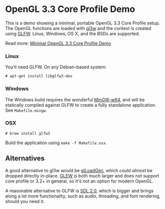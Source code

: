 # OpenGL 3.3 Core Profile Demo

This is a demo showing a minimal, portable OpenGL 3.3 Core Profile
setup. The OpenGL functions are loaded with [gl3w][gl3w] and the
context is created using [GLFW][glfw]. Linux, Windows, OS X, and the
BSDs are supported.

Read more: [Minimal OpenGL 3.3 Core Profile Demo][more]

### Linux

You'll need GLFW. On any Debian-based system:

    # apt-get install libglfw3-dev

### Windows

The Windows build requires the wonderful [MinGW-w64][mingw], and will
be statically compiled against GLFW to create a fully standalone
application. See `Makefile.mingw`.

### OSX

    # brew install glfw3

Build the application using `make -f Makefile.osx`.

## Alternatives

A good alternative to gl3w would be [glLoadGen][glloadgen], which
could *almost* be dropped directly in-place. [GLEW][glew] is both much
larger and does not support core profile or 3.2+ in general, so it's
not an option for modern OpenGL.

A reasonable alternative to GLFW is [SDL 2.0][sdl], which is bigger
and brings along a lot more functionality, such as audio, threading,
and font rendering, should you need it.


[gl3w]: https://github.com/skaslev/gl3w
[mingw]: http://mingw-w64.sourceforge.net/
[glloadgen]: https://bitbucket.org/alfonse/glloadgen/wiki/Home
[glew]: http://glew.sourceforge.net/
[glfw]: http://www.glfw.org/
[sdl]: https://www.libsdl.org/
[more]: http://nullprogram.com/blog/2015/06/06/
